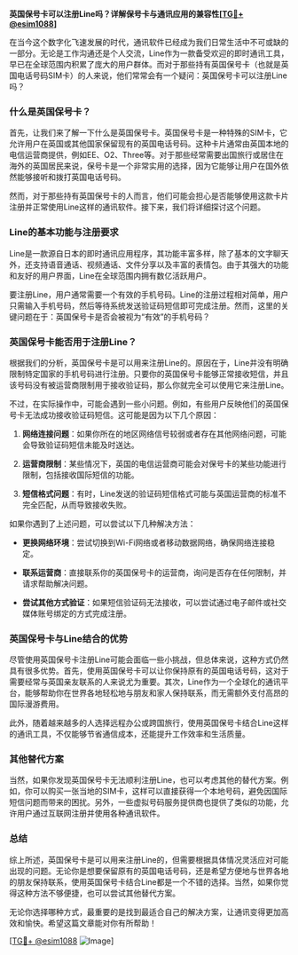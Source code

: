 **英国保号卡可以注册Line吗？详解保号卡与通讯应用的兼容性[[TG💪+ @esim1088](https://t.me/s/esim1088)]**

在当今这个数字化飞速发展的时代，通讯软件已经成为我们日常生活中不可或缺的一部分。无论是工作沟通还是个人交流，Line作为一款备受欢迎的即时通讯工具，早已在全球范围内积累了庞大的用户群体。而对于那些持有英国保号卡（也就是英国电话号码SIM卡）的人来说，他们常常会有一个疑问：英国保号卡可以注册Line吗？

### 什么是英国保号卡？

首先，让我们来了解一下什么是英国保号卡。英国保号卡是一种特殊的SIM卡，它允许用户在英国或其他国家保留现有的英国电话号码。这种卡片通常由英国本地的电信运营商提供，例如EE、O2、Three等。对于那些经常需要出国旅行或居住在海外的英国居民来说，保号卡是一个非常实用的选择，因为它能够让用户在国外依然能够接听和拨打英国电话号码。

然而，对于那些持有英国保号卡的人而言，他们可能会担心是否能够使用这款卡片注册并正常使用Line这样的通讯软件。接下来，我们将详细探讨这个问题。

### Line的基本功能与注册要求

Line是一款源自日本的即时通讯应用程序，其功能丰富多样，除了基本的文字聊天外，还支持语音通话、视频通话、文件分享以及丰富的表情包。由于其强大的功能和友好的用户界面，Line在全球范围内拥有数亿活跃用户。

要注册Line，用户通常需要一个有效的手机号码。Line的注册过程相对简单，用户只需输入手机号码，然后等待系统发送验证码短信即可完成注册。然而，这里的关键问题在于：英国保号卡是否会被视为“有效”的手机号码？

### 英国保号卡能否用于注册Line？

根据我们的分析，英国保号卡是可以用来注册Line的。原因在于，Line并没有明确限制特定国家的手机号码进行注册。只要你的英国保号卡能够正常接收短信，并且该号码没有被运营商限制用于接收验证码，那么你就完全可以使用它来注册Line。

不过，在实际操作中，可能会遇到一些小问题。例如，有些用户反映他们的英国保号卡无法成功接收验证码短信。这可能是因为以下几个原因：

1. **网络连接问题**：如果你所在的地区网络信号较弱或者存在其他网络问题，可能会导致验证码短信未能及时送达。
   
2. **运营商限制**：某些情况下，英国的电信运营商可能会对保号卡的某些功能进行限制，包括接收国际短信的功能。

3. **短信格式问题**：有时，Line发送的验证码短信格式可能与英国运营商的标准不完全匹配，从而导致接收失败。

如果你遇到了上述问题，可以尝试以下几种解决方法：

- **更换网络环境**：尝试切换到Wi-Fi网络或者移动数据网络，确保网络连接稳定。
  
- **联系运营商**：直接联系你的英国保号卡的运营商，询问是否存在任何限制，并请求帮助解决问题。

- **尝试其他方式验证**：如果短信验证码无法接收，可以尝试通过电子邮件或社交媒体账号绑定的方式完成注册。

### 英国保号卡与Line结合的优势

尽管使用英国保号卡注册Line可能会面临一些小挑战，但总体来说，这种方式仍然具有很多优势。首先，使用英国保号卡可以让你保持原有的英国电话号码，这对于需要经常与英国亲友联系的人来说尤为重要。其次，Line作为一个全球化的通讯平台，能够帮助你在世界各地轻松地与朋友和家人保持联系，而无需额外支付高昂的国际漫游费用。

此外，随着越来越多的人选择远程办公或跨国旅行，使用英国保号卡结合Line这样的通讯工具，不仅能够节省通信成本，还能提升工作效率和生活质量。

### 其他替代方案

当然，如果你发现英国保号卡无法顺利注册Line，也可以考虑其他的替代方案。例如，你可以购买一张当地的SIM卡，这样可以直接获得一个本地号码，避免因国际短信问题而带来的困扰。另外，一些虚拟号码服务提供商也提供了类似的功能，允许用户通过互联网注册并使用各种通讯软件。

### 总结

综上所述，英国保号卡是可以用来注册Line的，但需要根据具体情况灵活应对可能出现的问题。无论你是想要保留原有的英国电话号码，还是希望方便地与世界各地的朋友保持联系，使用英国保号卡结合Line都是一个不错的选择。当然，如果你觉得这种方法不够便捷，也可以尝试其他替代方案。

无论你选择哪种方式，最重要的是找到最适合自己的解决方案，让通讯变得更加高效和愉快。希望这篇文章能对你有所帮助！

[[TG💪+ @esim1088](https://t.me/s/esim1088) ![Image](https://i.postimg.cc/4NQfJmqS/Snipaste-2025-05-13-00-14-12.png)]
